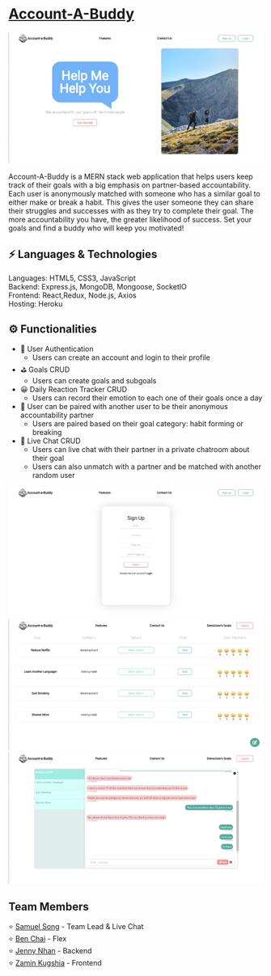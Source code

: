 # [Account-A-Buddy](https://account-a-buddies.herokuapp.com)

<img src="Account-A-Buddy/Home.png" />

Account-A-Buddy is a MERN stack web application that helps users keep track of their goals with a big emphasis on partner-based accountability. Each user is anonymously matched with someone who has a similar goal to either make or break a habit. This gives the user someone they can share their struggles and successes with as they try to complete their goal. The more accountability you have, the greater likelihood of success. Set your goals and find a buddy who will keep you motivated!

## ⚡ Languages & Technologies
Languages: HTML5, CSS3, JavaScript
<br/>
Backend: Express.js, MongoDB, Mongoose, SocketIO
<br/>
Frontend: React,Redux, Node.js, Axios
<br/>
Hosting: Heroku

## ⚙️ Functionalities
- 🚦 User Authentication
    - Users can create an account and login to their profile
- ⛳ Goals CRUD
    - Users can create goals and subgoals
- 😀 Daily Reaction Tracker CRUD
    - Users can record their emotion to each one of their goals once a day
- 🤝 User can be paired with another user to be their anonymous accountability partner
    - Users are paired based on their goal category: habit forming or breaking
- 💬 Live Chat CRUD
    - Users can live chat with their partner in a private chatroom about their goal
    - Users can also unmatch with a partner and be matched with another random user

<img src="Account-A-Buddy/SignUp.png" />
<img src="Account-A-Buddy/Goals.png" />
<img src="Account-A-Buddy/Chat.png" />

## Team Members
⭐ [Samuel Song](https://www.linkedin.com/in/samsongs1991/) - Team Lead & Live Chat
<br/>
⭐ [Ben Chai](https://www.linkedin.com/in/ben-chai/) - Flex
<br/>
⭐ [Jenny Nhan](https://www.linkedin.com/in/jennynhan/) - Backend
<br/>
⭐ [Zamin Kugshia](https://www.linkedin.com/in/zamin-k/) - Frontend
